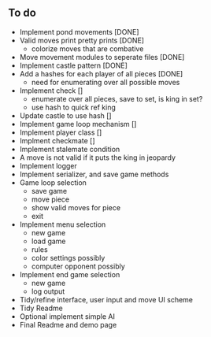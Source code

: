 ## To do
* Implement pond movements [DONE]
* Valid moves print pretty prints [DONE]
  * colorize moves that are combative
* Move movement modules to seperate files [DONE]
* Implement castle pattern [DONE]
* Add a hashes for each player of all pieces [DONE]
  * need for enumerating over all possible moves
* Implement check []
  * enumerate over all pieces, save to set, is king in set?
  * use hash to quick ref king
* Update castle to use hash []
* Implement game loop mechanism []
* Implement player class []
* Implment checkmate []
* Implement stalemate condition
* A move is not valid if it puts the king in jeopardy
* Implement logger
* Implement serializer, and save game methods
* Game loop selection
  * save game
  * move piece
  * show valid moves for piece
  * exit
* Implement menu selection
  * new game
  * load game
  * rules
  * color settings possibly
  * computer opponent possibly
* Implement end game selection
  * new game
  * log output
* Tidy/refine interface, user input and move UI scheme
* Tidy Readme
* Optional implement simple AI
* Final Readme and demo page